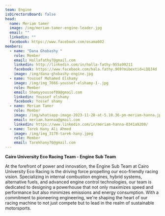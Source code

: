```yaml
---
team: Engine
isDirectorsBoard: false
head:
  name: Meriam tamer
  image: /img/meriam-tamer-engine-leader.jpg
  email: ""
  linkedin: ""
  facebook: https://www.facebook.com/osama602
members:
  - name: "Dana Ghobashy "
    role: Member
    email: Hallafathy7@gmail.com
    linkedin: http://linkedin.com/in/halla-fathy-955a99211
    facebook: https://www.facebook.com/hala.fathy.969?mibextid=LQQJ4d
    image: /img/dana-ghobashy-engine.jpg
  - name: Youssef Mohamed Elshamy
    image: /img/img_7666-youssef-elshamy-1-.jpg
    role: Member
    email: Shamyyoussef09@gmail.com
    linkedin: Youssef elshamy
    facebook: Yossef shamy
  - name: Meriam Tamer
    role: Member
    image: /img/whatsapp-image-2023-11-28-at-5.10.36-pm-meriam-hanna.jpeg
    email: meriam.hannaa@gmail.com
    linkedin: https://www.linkedin.com/in/meriam-hanna-0341a9209/
  - name: Tarek Hany Ali Ahmed
    image: /img/img_3178-tarek-hany.jpeg
    role: Member
    email: Tarekhany76@gmail.com
---
```

**Cairo University Eco Racing Team - Engine Sub Team**

At the forefront of power and innovation, the Engine Sub Team at Cairo University Eco Racing is the driving force propelling our eco-friendly racing vision. Specializing in internal combustion engines, hybrid systems, alternative fuels, and advanced engine control technologies, our team is dedicated to designing a powerhouse that not only maximizes speed and performance but also minimizes emissions and energy consumption. With a commitment to pioneering engineering, we're shaping the heart of our racing machine to not just compete but to lead in the realm of sustainable motorsports.